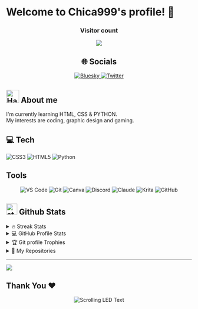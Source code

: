 # Welcome to Chica999's profile! 👋

<div align="center">
  <h3>Visitor count</h3>
  <img src="https://profile-counter.glitch.me/[Chica999]/count.svg" />
</div>

<h2 align="center">🌐 Socials</h2>

<div align="center">
  <a href="https://bsky.app/profile/chica999.bsky.social">
    <img src="https://img.shields.io/badge/BLUESKY-0285FF?style=for-the-badge&logo=bluesky&logoColor=white" alt="Bluesky" />
  </a>
  <a href="https://twitter.com/Chica999x">
    <img src="https://img.shields.io/badge/TWITTER-1DA1F2?style=for-the-badge&logo=twitter&logoColor=white" alt="Twitter" />
  </a>

</div>

<h2>
 <img src="https://camo.githubusercontent.com/e6733dc875a6a93407349aeb14b502a16750420d342e92c7d3f1f287fa4a828e/68747470733a2f2f692e70696e696d672e636f6d2f6f726967696e616c732f33662f37652f34652f33663765346566663763393665396665346238623462316666336637626462352e676966" width="35" height="35" alt="Hacker"/>
 About me
</h2>

I'm currently learning HTML, CSS & PYTHON.<br>My interests are coding, graphic design and gaming.

<h2>
  💻 Tech
</h2>





![CSS3](https://img.shields.io/badge/css3-%231572B6.svg?style=for-the-badge&logo=css3&logoColor=white) ![HTML5](https://img.shields.io/badge/html5-%23E34F26.svg?style=for-the-badge&logo=html5&logoColor=white) ![Python](https://img.shields.io/badge/python-3670A0?style=for-the-badge&logo=python&logoColor=ffdd54)

<h2>
  Tools
</h2>

<div align="center">
  <a href="#" style="text-decoration:none">
    <img src="https://img.shields.io/badge/VISUAL%20STUDIO%20CODE-007ACC?style=for-the-badge&logo=visualstudiocode&logoColor=white" alt="VS Code" />
  </a>
  <a href="#" style="text-decoration:none">
    <img src="https://img.shields.io/badge/GIT-F05032?style=for-the-badge&logo=git&logoColor=white" alt="Git" />
  </a>
  <a href="#" style="text-decoration:none">
    <img src="https://img.shields.io/badge/CANVA-00C4CC?style=for-the-badge&logo=canva&logoColor=white" alt="Canva" />
  </a>
  <a href="#" style="text-decoration:none">
    <img src="https://img.shields.io/badge/DISCORD-5865F2?style=for-the-badge&logo=discord&logoColor=white" alt="Discord" />
  </a>
  <a href="#" style="text-decoration:none">
    <img src="https://img.shields.io/badge/CLAUDE-5A67D8?style=for-the-badge&logo=anthropic&logoColor=white" alt="Claude" />
  </a>
  <a href="#" style="text-decoration:none">
    <img src="https://img.shields.io/badge/KRITA-3BABFF?style=for-the-badge&logo=krita&logoColor=white" alt="Krita" />
  </a>
  <a href="#" style="text-decoration:none">
    <img src="https://img.shields.io/badge/GITHUB-181717?style=for-the-badge&logo=github&logoColor=white" alt="GitHub" />
  </a>
</div>

## <img src="https://media.giphy.com/media/iY8CRBdQXODJSCERIr/giphy.gif" width="30" height="30" alt="stats"/> Github Stats


<details>
  <summary>🔥 Streak Stats</summary>
  <br/>
  <!-- Add your GitHub streak stats here -->
  <img src="https://nirzak-streak-stats.vercel.app/?user=Chica999&theme=radical&hide_border=false"/>
</details>

<details>
  <summary>💻 GitHub Profile Stats</summary>
  <br/>
  <!-- Add your GitHub stats here -->
  <img src="https://github-readme-stats.vercel.app/api?username=Chica999&show_icons=true&theme=radical"/>
</details>


<details>
  <summary>🏆 Git profile Trophies</summary>
  <br/>
  <!-- Add GitHub trophies here -->
  <img src="https://github-profile-trophy.vercel.app/?username=Chica999&theme=darkhub&no-frame=true&margin-w=15" alt="GitHub Trophies"/>
</details>

<details>
  <summary>📂 My Repositories</summary>
  <br/>
  <!-- List your repositories or add a dynamic repository showcase -->
  <a href="https://github.com/Chica999/Chica999">
    <img src="https://github-readme-stats.vercel.app/api/pin/?username=Chica999&repo=Chica999&theme=dark" alt="Repository Card"/>
  </a>
  <!-- Add more repositories as needed -->
</details>


---
[![](https://visitcount.itsvg.in/api?id=Chica999&icon=0&color=0)](https://visitcount.itsvg.in)

## Thank You ❤️

<div align="center">
  <img src="https://readme-typing-svg.herokuapp.com?font=VT323&size=40&duration=3500&color=FF0000&background=000000&center=true&vCenter=true&multiline=true&width=600&height=100&lines=FOLLOW+ME+FOR+MORE+FUN" alt="Scrolling LED Text" />
</div>


